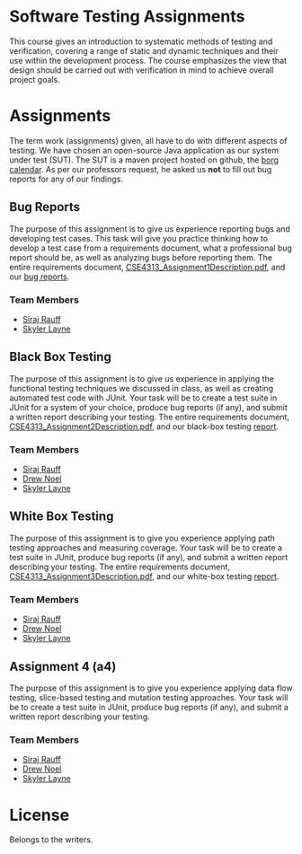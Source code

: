 Software Testing Assignments
============================

This course gives an introduction to systematic methods of testing and verification,
covering a range of static and dynamic techniques and their use within the development
process. The course emphasizes the view that design should be carried out with
verification in mind to achieve overall project goals.  

# Assignments

The term work (assignments) given, all have to do with different aspects of testing. We have chosen an open-source Java application as our system under test (SUT). The SUT is a maven project hosted on github, the [borg calendar](https://github.com/mikeberger/borg_calendar). As per our professors request, he asked us **not** to fill out bug reports for any of our findings.

## Bug Reports

The purpose of this assignment is to give us experience reporting bugs and developing test cases. This task will give you practice thinking how to develop a test case from a requirements document, what a professional bug report should be, as well as analyzing bugs before reporting them. The entire requirements document, [CSE4313_Assignment1Description.pdf](bug-reports/docs/CSE4313_Assignment1Description.pdf), and our [bug reports](bug-reports/docs/Report.pdf).

### Team Members
- [Siraj Rauff](https://www.github.com/sirajrauff)  
- [Skyler Layne](https://www.github.com/skylerto)  

## Black Box Testing

The purpose of this assignment is to give us experience in applying the functional testing techniques we discussed in class, as well as creating automated test code with JUnit. Your task will be to create a test suite in JUnit for a system of your choice, produce bug reports (if any), and submit a written report describing your testing. The entire requirements document, [CSE4313_Assignment2Description.pdf](black-box/docs/CSE4313_Assignment2Description.pdf), and our black-box testing [report](black-box/docs/Report.pdf).

### Team Members
- [Siraj Rauff](https://www.github.com/sirajrauff)  
- [Drew Noel](https://www.github.com/drewmnoel)  
- [Skyler Layne](https://www.github.com/skylerto)  

## White Box Testing

The purpose of this assignment is to give you experience applying path testing approaches and measuring coverage. Your task will be to create a test suite in JUnit, produce bug reports (if any), and submit a written report describing your testing. The entire requirements document, [CSE4313_Assignment3Description.pdf](white-box/docs/CSE4313_Assignment3Description.pdf), and our white-box testing [report](white-box/docs/Report.pdf).

### Team Members
- [Siraj Rauff](https://www.github.com/sirajrauff)  
- [Drew Noel](https://www.github.com/drewmnoel)  
- [Skyler Layne](https://www.github.com/skylerto)  


## Assignment 4 (a4)

The purpose of this assignment is to give you experience applying data flow
testing, slice-based testing and mutation testing approaches. Your task will be
to create a test suite in JUnit, produce bug reports (if any), and submit a
written report describing your testing.

### Team Members
- [Siraj Rauff](https://www.github.com/sirajrauff)  
- [Drew Noel](https://www.github.com/drewmnoel)  
- [Skyler Layne](https://www.github.com/skylerto)  


# License

Belongs to the writers.
